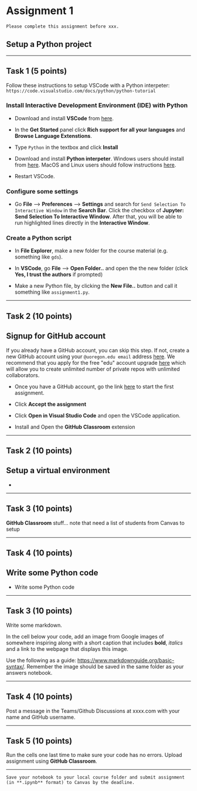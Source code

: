 # Assignment 1

```{admonition} Deadline
Please complete this assignment before xxx.
```

## Setup a Python project 

*****************************

## Task 1 (5 points)

Follow these instructions to setup VSCode with a Python interpeter: `https://code.visualstudio.com/docs/python/python-tutorial`

### Install Interactive Development Environment (IDE) with Python

* Download and install **VSCode** from [here](https://code.visualstudio.com/).

* In the **Get Started** panel click **Rich support for all your languages** and **Browse Language Extenstions**.

* Type `Python` in the textbox and click **Install**

* Download and install **Python interpeter**. Windows users should install from [here](https://www.python.org/downloads/). MacOS and Linux users should follow instructions [here](https://code.visualstudio.com/docs/python/python-tutorial).

* Restart VSCode.

### Configure some settings

* Go **File** --> **Preferences** --> **Settings** and search for `Send Selection To Interactive Window` in the **Search Bar**. Click the checkbox of **Jupyter: Send Selection To Interactive Window**. After that, you will be able to run highlighted lines directly in the **Interactive Window**.

### Create a Python script

* In **File Explorer**,  make a new folder for the course material (e.g. something like `gds`).

* In **VSCode**, go **File** --> **Open Folder..** and open the the new folder (click **Yes, I trust the authors** if prompted)

* Make a new Python file, by clicking the **New File..** button and call it something like `assignment1.py`.





*****************************

## Task 2 (10 points)

## Signup for GitHub account

If you already have a GitHub account, you can skip this step. If not, create a new GitHub account using your `@uoregon.edu email` address [here](https://github.com/). We recommend that you apply for the free "edu" account upgrade [here](https://education.github.com/discount_requests/new) which will allow you to create unlimited number of private repos with unlimited collaborators.

* Once you have a GitHub account, go the link [here](https://classroom.github.com/a/7zkGfqJV) to start the first assignment.

* Click **Accept the assignment**

* Click **Open in Visual Studio Code** and open the VSCode application.

* Install and Open the **GitHub Classroom** extension


*****************************

## Task 2 (10 points)

## Setup a virtual environment

* 


*****************************

## Task 3 (10 points)

**GitHub Classroom** stuff... note that need a list of students from Canvas to setup

*****************************

## Task 4 (10 points)

## Write some Python code

* Write some Python code


*****************************

## Task 3 (10 points)

Write some markdown.

In the cell below your code, add an image from Google images of somewhere inspiring along with a short caption that includes **bold**, *italics* and a link to the webpage that displays this image. 

Use the following as a guide: https://www.markdownguide.org/basic-syntax/. Remember the image should be saved in the same folder as your answers notebook.

*****************************

## Task 4 (10 points)

Post a message in the Teams/Github Discussions at xxxx.com with your name and GitHub username.

*****************************

## Task 5 (10 points) 

Run the cells one last time to make sure your code has no errors. Upload assignment using **GitHub Classroom**.


*****************************


```{important}
Save your notebook to your local course folder and submit assignment (in **.ipynb** format) to Canvas by the deadline.
